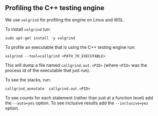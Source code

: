 ## Profiling the C++ testing engine
We use `valgrind` for profiling the engine on Linux and WSL.

To install `valgrind` run:
```
sudo apt-get install -y valgrind
```

To profile an executable that is using the C++ testing engine run:
```
valgrind --tool=callgrind <PATH_TO_EXECUTABLE>
```

This will dump a file named `callgrind.out.<PID>` (where `<PID>` was the process id of the
executable that just run).

To see the stacks, run:
```
callgrind_annotate  callgrind.out.<PID>
```

To see counts for each statement (rather than just at a function level) add the `--auto=yes` option. To see inclusive results add the `--inclusive=yes` option.
